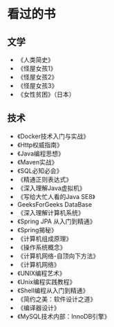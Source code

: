 # 看过的书

## 文学

- 《人类简史》
- 《怪屋女孩1》
- 《怪屋女孩2》
- 《怪屋女孩3》
- 《女性贫困》（日本）

## 技术

- 《Docker技术入门与实战》
- 《Http权威指南》
- 《Java编程思想》
- 《Maven实战》
- 《SQL必知必会》
- 《精通正则表达式》
- 《深入理解Java虚拟机》
- 《写给大忙人看的Java SE8》
- GeeksForGeeks DataBase
- 《深入理解计算机系统》
- 《Spring JPA 从入门到精通》
- 《Spring揭秘》
- 《计算机组成原理》
- 《操作系统概念》
- 《计算机网络-自顶向下方法》
- 《计算机网络》
- 《UNIX编程艺术》
- 《Unix编程实践教程》
- 《Shell编程从入门到精通》
- 《简约之美：软件设计之道》
- 《编译器设计》
- 《MySQL技术内部：InnoDB引擎》
